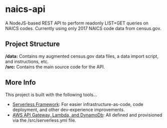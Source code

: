 # naics-api
A NodeJS-based REST API to perform readonly LIST+GET queries on NAICS codes. Currently using only 2017 NAICS code data from census.gov.

## Project Structure
**/data:** Contains my augmented census.gov data files, a data import script, and instructions, etc.\
**/src:** Contains the main source code for the API.

## More Info
This project is built with the following tools...
* [Serverless Framework](https://Serverless.com): For easier infrastructure-as-code, code deployment, and other dev-experience improvements.
* [AWS API Gateway, Lambda, and DynamoDb](https://aws.amazon.com): All defined and provisioned via the /src/serverless.yml file.
